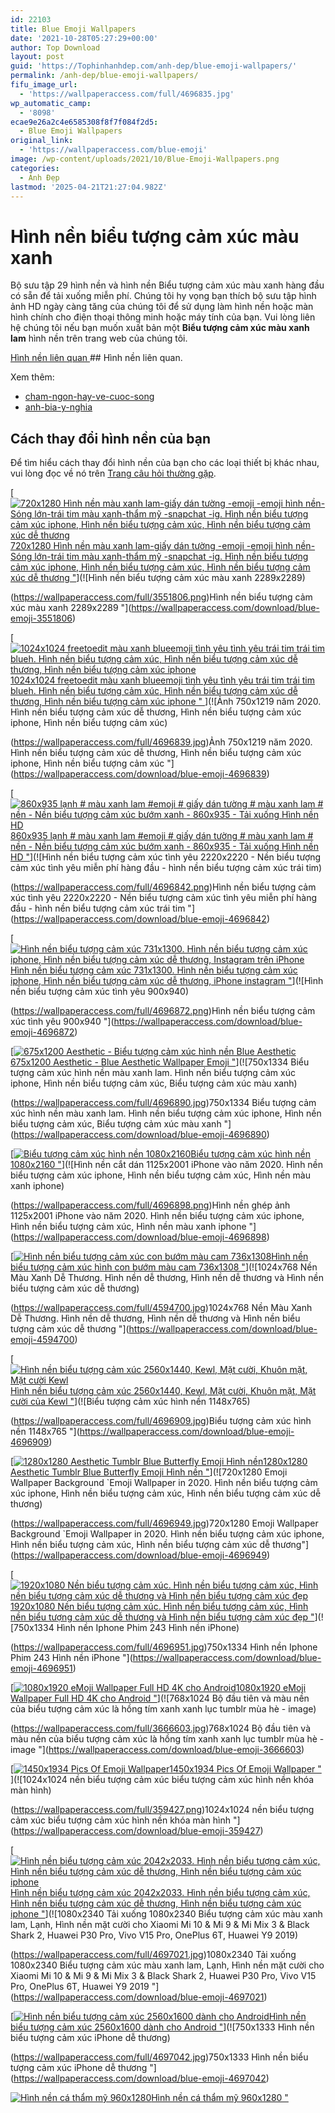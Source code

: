 ```yaml
---
id: 22103
title: Blue Emoji Wallpapers
date: '2021-10-28T05:27:29+00:00'
author: Top Download
layout: post
guid: 'https://Tophinhanhdep.com/anh-dep/blue-emoji-wallpapers/'
permalink: /anh-dep/blue-emoji-wallpapers/
fifu_image_url:
  - 'https://wallpaperaccess.com/full/4696835.jpg'
wp_automatic_camp:
  - '8098'
ecae9e26a2c4e6585308f8f7f084f2d5:
  - Blue Emoji Wallpapers
original_link:
  - 'https://wallpaperaccess.com/blue-emoji'
image: /wp-content/uploads/2021/10/Blue-Emoji-Wallpapers.png
categories:
  - Ảnh Đẹp
lastmod: '2025-04-21T21:27:04.982Z'
---
```

# Hình nền biểu tượng cảm xúc màu xanh

Bộ sưu tập 29 hình nền và hình nền Biểu tượng cảm xúc màu xanh hàng đầu có sẵn để tải xuống miễn phí. Chúng tôi hy vọng bạn thích bộ sưu tập hình ảnh HD ngày càng tăng của chúng tôi để sử dụng làm hình nền hoặc màn hình chính cho điện thoại thông minh hoặc máy tính của bạn. Vui lòng liên hệ chúng tôi nếu bạn muốn xuất bản một **Biểu tượng cảm xúc màu xanh lam** hình nền trên trang web của chúng tôi.

[Hình nền liên quan ](#related) ## Hình nền liên quan.

   
 Xem thêm:

   
- [cham-ngon-hay-ve-cuoc-song](https://tophinhanhdep.com/nhung-cau-noi-hay/cham-ngon-hay-ve-cuoc-song/)
- [anh-bia-y-nghia](https://tophinhanhdep.com/anh-bia/anh-bia-y-nghia/)

## Cách thay đổi hình nền của bạn

Để tìm hiểu cách thay đổi hình nền của bạn cho các loại thiết bị khác nhau, vui lòng đọc về nó trên [Trang câu hỏi thường gặp](https://tophinhanhdep.com/faq/).

  
[[![720x1280 Hình nền màu xanh lam-giấy dán tường -emoji -emoji hình nền-Sóng lớn-trái tim màu xanh-thẩm mỹ -snapchat -ig.  Hình nền biểu tượng cảm xúc iphone, Hình nền biểu tượng cảm xúc, Hình nền biểu tượng cảm xúc dễ thương](https://wallpaperaccess.com/full/4696835.jpg)720x1280 Hình nền màu xanh lam-giấy dán tường -emoji -emoji hình nền-Sóng lớn-trái tim màu xanh-thẩm mỹ -snapchat -ig. Hình nền biểu tượng cảm xúc iphone, Hình nền biểu tượng cảm xúc, Hình nền biểu tượng cảm xúc dễ thương "](https://wallpaperaccess.com/download/blue-emoji-4696835)](![Hình nền biểu tượng cảm xúc màu xanh 2289x2289)

(https://wallpaperaccess.com/full/3551806.png)Hình nền biểu tượng cảm xúc màu xanh 2289x2289 "](https://wallpaperaccess.com/download/blue-emoji-3551806)

[[![1024x1024 freetoedit màu xanh blueemoji tình yêu tình yêu trái tim trái tim blueh.  Hình nền biểu tượng cảm xúc, Hình nền biểu tượng cảm xúc dễ thương, Hình nền biểu tượng cảm xúc iphone](https://wallpaperaccess.com/full/4696837.png)1024x1024 freetoedit màu xanh blueemoji tình yêu tình yêu trái tim trái tim blueh. Hình nền biểu tượng cảm xúc, Hình nền biểu tượng cảm xúc dễ thương, Hình nền biểu tượng cảm xúc iphone " ](https://wallpaperaccess.com/download/blue-emoji-4696837)](![Ảnh 750x1219 năm 2020. Hình nền biểu tượng cảm xúc dễ thương, Hình nền biểu tượng cảm xúc iphone, Hình nền biểu tượng cảm xúc)

(https://wallpaperaccess.com/full/4696839.jpg)Ảnh 750x1219 năm 2020. Hình nền biểu tượng cảm xúc dễ thương, Hình nền biểu tượng cảm xúc iphone, Hình nền biểu tượng cảm xúc "](https://wallpaperaccess.com/download/blue-emoji-4696839)

[[![860x935 lạnh # màu xanh lam #emoji # giấy dán tường # màu xanh lam # nền - Nền biểu tượng cảm xúc bướm xanh - 860x935 - Tải xuống Hình nền HD](https://wallpaperaccess.com/full/4696841.png)860x935 lạnh # màu xanh lam #emoji # giấy dán tường # màu xanh lam # nền - Nền biểu tượng cảm xúc bướm xanh - 860x935 - Tải xuống Hình nền HD "](https://wallpaperaccess.com/download/blue-emoji-4696841)](![Hình nền biểu tượng cảm xúc tình yêu 2220x2220 - Nền biểu tượng cảm xúc tình yêu miễn phí hàng đầu - hình nền biểu tượng cảm xúc trái tim)

(https://wallpaperaccess.com/full/4696842.png)Hình nền biểu tượng cảm xúc tình yêu 2220x2220 - Nền biểu tượng cảm xúc tình yêu miễn phí hàng đầu - hình nền biểu tượng cảm xúc trái tim "](https://wallpaperaccess.com/download/blue-emoji-4696842)

[[![Hình nền biểu tượng cảm xúc 731x1300.  Hình nền biểu tượng cảm xúc iphone, Hình nền biểu tượng cảm xúc dễ thương, Instagram trên iPhone](https://wallpaperaccess.com/full/4696870.jpg)Hình nền biểu tượng cảm xúc 731x1300. Hình nền biểu tượng cảm xúc iphone, Hình nền biểu tượng cảm xúc dễ thương, iPhone instagram "](https://wallpaperaccess.com/download/blue-emoji-4696870)](![Hình nền biểu tượng cảm xúc tình yêu 900x940)

(https://wallpaperaccess.com/full/4696872.png)Hình nền biểu tượng cảm xúc tình yêu 900x940 "](https://wallpaperaccess.com/download/blue-emoji-4696872)

 [[![675x1200 Aesthetic - Biểu tượng cảm xúc hình nền Blue Aesthetic](https://wallpaperaccess.com/full/4696873.jpg)675x1200 Aesthetic - Blue Aesthetic Wallpaper Emoji "](https://wallpaperaccess.com/download/blue-emoji-4696873)](![750x1334 Biểu tượng cảm xúc hình nền màu xanh lam.  Hình nền biểu tượng cảm xúc iphone, Hình nền biểu tượng cảm xúc, Biểu tượng cảm xúc màu xanh)

(https://wallpaperaccess.com/full/4696890.jpg)750x1334 Biểu tượng cảm xúc hình nền màu xanh lam. Hình nền biểu tượng cảm xúc iphone, Hình nền biểu tượng cảm xúc, Biểu tượng cảm xúc màu xanh "](https://wallpaperaccess.com/download/blue-emoji-4696890)

[[![Biểu tượng cảm xúc hình nền 1080x2160](https://wallpaperaccess.com/full/4696892.jpg)Biểu tượng cảm xúc hình nền 1080x2160 "](https://wallpaperaccess.com/download/blue-emoji-4696892)](![Hình nền cắt dán 1125x2001 iPhone vào năm 2020. Hình nền biểu tượng cảm xúc iphone, Hình nền biểu tượng cảm xúc, Hình nền màu xanh iphone)

(https://wallpaperaccess.com/full/4696898.png)Hình nền ghép ảnh 1125x2001 iPhone vào năm 2020. Hình nền biểu tượng cảm xúc iphone, Hình nền biểu tượng cảm xúc, Hình nền màu xanh iphone "](https://wallpaperaccess.com/download/blue-emoji-4696898)

[[![Hình nền biểu tượng cảm xúc con bướm màu cam 736x1308](https://wallpaperaccess.com/full/3551779.jpg)Hình nền biểu tượng cảm xúc hình con bướm màu cam 736x1308 "](https://wallpaperaccess.com/download/blue-emoji-3551779)](![1024x768 Nền Màu Xanh Dễ Thương.  Hình nền dễ thương, Hình nền dễ thương và Hình nền biểu tượng cảm xúc dễ thương)

(https://wallpaperaccess.com/full/4594700.jpg)1024x768 Nền Màu Xanh Dễ Thương. Hình nền dễ thương, Hình nền dễ thương và Hình nền biểu tượng cảm xúc dễ thương "](https://wallpaperaccess.com/download/blue-emoji-4594700)

[[![Hình nền biểu tượng cảm xúc 2560x1440, Kewl, Mặt cười, Khuôn mặt, Mặt cười Kewl](https://wallpaperaccess.com/full/431561.jpg)Hình nền biểu tượng cảm xúc 2560x1440, Kewl, Mặt cười, Khuôn mặt, Mặt cười của Kewl "](https://wallpaperaccess.com/download/blue-emoji-431561)](![Biểu tượng cảm xúc hình nền 1148x765)

(https://wallpaperaccess.com/full/4696909.jpg)Biểu tượng cảm xúc hình nền 1148x765 "](https://wallpaperaccess.com/download/blue-emoji-4696909)

[[![1280x1280 Aesthetic Tumblr Blue Butterfly Emoji Hình nền](https://wallpaperaccess.com/full/2811479.jpg)1280x1280 Aesthetic Tumblr Blue Butterfly Emoji Hình nền "](https://wallpaperaccess.com/download/blue-emoji-2811479)](![720x1280 Emoji Wallpaper Background `Emoji Wallpaper in 2020. Hình nền biểu tượng cảm xúc iphone, Hình nền biểu tượng cảm xúc, Hình nền biểu tượng cảm xúc dễ thương)

(https://wallpaperaccess.com/full/4696949.jpg)720x1280 Emoji Wallpaper Background `Emoji Wallpaper in 2020. Hình nền biểu tượng cảm xúc iphone, Hình nền biểu tượng cảm xúc, Hình nền biểu tượng cảm xúc dễ thương"](https://wallpaperaccess.com/download/blue-emoji-4696949)

[[![1920x1080 Nền biểu tượng cảm xúc.  Hình nền biểu tượng cảm xúc, Hình nền biểu tượng cảm xúc dễ thương và Hình nền biểu tượng cảm xúc đẹp](https://wallpaperaccess.com/full/4696950.jpg)1920x1080 Nền biểu tượng cảm xúc. Hình nền biểu tượng cảm xúc, Hình nền biểu tượng cảm xúc dễ thương và Hình nền biểu tượng cảm xúc đẹp "](https://wallpaperaccess.com/download/blue-emoji-4696950)](![750x1334 Hình nền Iphone Phim 243 Hình nền iPhone)

(https://wallpaperaccess.com/full/4696951.jpg)750x1334 Hình nền Iphone Phim 243 Hình nền iPhone "](https://wallpaperaccess.com/download/blue-emoji-4696951)

[[![1080x1920 eMoji Wallpaper Full HD 4K cho Android](https://wallpaperaccess.com/full/1728290.jpg)1080x1920 eMoji Wallpaper Full HD 4K cho Android "](https://wallpaperaccess.com/download/blue-emoji-1728290)](![768x1024 Bộ đầu tiên và màu nền của biểu tượng cảm xúc là hồng tím xanh xanh lục tumblr mùa hè - image)

(https://wallpaperaccess.com/full/3666603.jpg)768x1024 Bộ đầu tiên và màu nền của biểu tượng cảm xúc là hồng tím xanh xanh lục tumblr mùa hè - image "](https://wallpaperaccess.com/download/blue-emoji-3666603)

[[![1450x1934 Pics Of Emoji Wallpaper](https://wallpaperaccess.com/full/4696982.jpg)1450x1934 Pics Of Emoji Wallpaper " ](https://wallpaperaccess.com/download/blue-emoji-4696982)](![1024x1024 nền biểu tượng cảm xúc biểu tượng cảm xúc hình nền khóa màn hình)

(https://wallpaperaccess.com/full/359427.png)1024x1024 nền biểu tượng cảm xúc biểu tượng cảm xúc hình nền khóa màn hình "](https://wallpaperaccess.com/download/blue-emoji-359427)

[[![Hình nền biểu tượng cảm xúc 2042x2033.  Hình nền biểu tượng cảm xúc, Hình nền biểu tượng cảm xúc dễ thương, Hình nền biểu tượng cảm xúc iphone](https://wallpaperaccess.com/full/4697006.png)Hình nền biểu tượng cảm xúc 2042x2033. Hình nền biểu tượng cảm xúc, Hình nền biểu tượng cảm xúc dễ thương, Hình nền biểu tượng cảm xúc iphone "](https://wallpaperaccess.com/download/blue-emoji-4697006)](![1080x2340 Tải xuống 1080x2340 Biểu tượng cảm xúc màu xanh lam, Lạnh, Hình nền mặt cười cho Xiaomi Mi 10 & Mi 9 & Mi Mix 3 & Black Shark 2, Huawei P30 Pro, Vivo V15 Pro, OnePlus 6T, Huawei Y9 2019)

(https://wallpaperaccess.com/full/4697021.jpg)1080x2340 Tải xuống 1080x2340 Biểu tượng cảm xúc màu xanh lam, Lạnh, Hình nền mặt cười cho Xiaomi Mi 10 &amp; Mi 9 &amp; Mi Mix 3 &amp; Black Shark 2, Huawei P30 Pro, Vivo V15 Pro, OnePlus 6T, Huawei Y9 2019 "](https://wallpaperaccess.com/download/blue-emoji-4697021)

[[![Hình nền biểu tượng cảm xúc 2560x1600 dành cho Android](https://wallpaperaccess.com/full/4697032.jpg)Hình nền biểu tượng cảm xúc 2560x1600 dành cho Android "](https://wallpaperaccess.com/download/blue-emoji-4697032)](![750x1333 Hình nền biểu tượng cảm xúc iPhone dễ thương)

(https://wallpaperaccess.com/full/4697042.jpg)750x1333 Hình nền biểu tượng cảm xúc iPhone dễ thương "](https://wallpaperaccess.com/download/blue-emoji-4697042)

[ ![Hình nền cá thẩm mỹ 960x1280](https://wallpaperaccess.com/full/4697048.jpg)Hình nền cá thẩm mỹ 960x1280 "](https://wallpaperaccess.com/download/blue-emoji-4697048)
